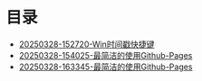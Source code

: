 # 目录
- [20250328-152720-Win时间戳快捷键](20250328-152720-Win时间戳快捷键/index.md)
- [20250328-154025-最简洁的使用Github-Pages](<20250328-154025-最简洁的使用Github-Pages/index.md>)
- [20250328-163345-最简洁的使用Github-Pages](20250328-163345-最简洁的使用Github-Pages/index.md)